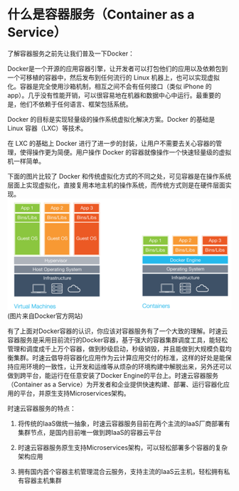 
# 什么是容器服务（Container as a Service）

了解容器服务之前先让我们普及一下Docker：

Docker是一个开源的应用容器引擎，让开发者可以打包他们的应用以及依赖包到一个可移植的容器中，然后发布到任何流行的 Linux 机器上，也可以实现虚拟化。容器是完全使用沙箱机制，相互之间不会有任何接口（类似 iPhone 的 app）。几乎没有性能开销，可以很容易地在机器和数据中心中运行。最重要的是，他们不依赖于任何语言、框架包括系统。

Docker 的目标是实现轻量级的操作系统虚拟化解决方案。Docker 的基础是 Linux 容器（LXC）等技术。

在 LXC 的基础上 Docker 进行了进一步的封装，让用户不需要去关心容器的管理，使得操作更为简便。用户操作 Docker 的容器就像操作一个快速轻量级的虚拟机一样简单。

下面的图片比较了 Docker 和传统虚拟化方式的不同之处，可见容器是在操作系统层面上实现虚拟化，直接复用本地主机的操作系统，而传统方式则是在硬件层面实现。
![container1](/doc/v1/images/getting_started/container.png)
    (图片来自Docker官方网站)

有了上面对Docker容器的认识，你应该对容器服务有了一个大致的理解。时速云容器服务是采用目前流行的Docker容器，基于强大的容器集群调度工具，能轻松管理和调度成千上万个容器，做到秒级启动，秒级销毁，并且能做到大规模负载均衡集群。时速云倡导将容器化应用作为云计算应用交付的标准，这样的好处是能保持应用环境的一致性，让开发和运维等从烦杂的环境构建中解脱出来，另外还可以做到跨平台，能运行在任意安装了Docker Engine的平台上。时速云容器服务（Container as a Service）为开发者和企业提供快速构建、部署、运行容器化应用的平台，并原生支持Microservices架构。

时速云容器服务的特点：

1. 将传统的IaaS做统一抽象，时速云容器服务目前在两个主流的IaaS厂商部署有集群节点，是国内目前唯一做到跨IaaS的容器云平台

2. 时速云容器服务原生支持Microservices架构，可以轻松部署多个容器的复杂架构应用

3. 拥有国内首个容器主机管理混合云服务，支持主流的IaaS云主机，轻松拥有私有容器主机集群